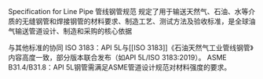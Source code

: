 Specification for Line Pipe
管线钢管规范
规定了用于输送天然气、石油、水等介质的无缝钢管和焊接钢管的​​材料要求、制造工艺、测试方法及验收标准​​，是全球油气输送管道设计、制造和采购的核心依据

与其他标准的协同​​
​​ISO 3183​​：API 5L与[[ISO 3183]]《石油天然气工业管线钢管》内容高度一致，部分版本联合发布（如API 5L/ISO 3183:2019）。
​​ASME B31.4/B31.8​​：API 5L钢管需满足ASME管道设计规范对材料强度的要求。